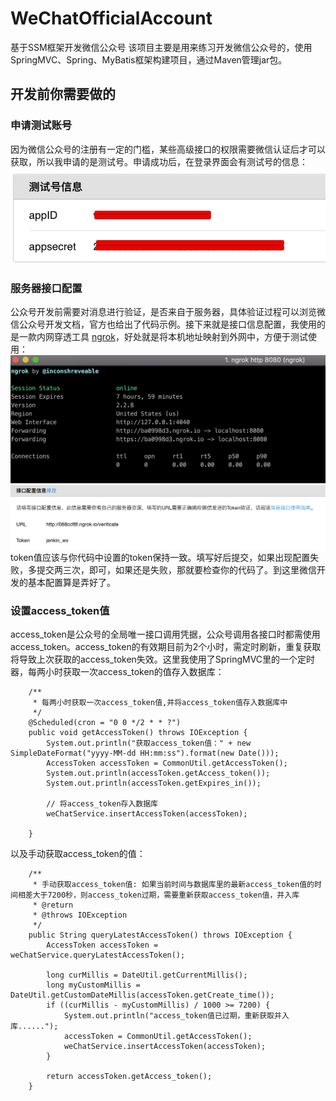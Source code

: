 # WeChatOfficialAccount
基于SSM框架开发微信公众号
该项目主要是用来练习开发微信公众号的，使用SpringMVC、Spring、MyBatis框架构建项目，通过Maven管理jar包。
## 开发前你需要做的
### 申请测试账号
因为微信公众号的注册有一定的门槛，某些高级接口的权限需要微信认证后才可以获取，所以我申请的是测试号。申请成功后，在登录界面会有测试号的信息：
![image](https://github.com/JenkinWang/WeChatOfficialAccount/blob/master/images/%E5%BE%AE%E4%BF%A1%E5%85%AC%E4%BC%97%E5%B9%B3%E5%8F%B0%202018-10-09%2013-13-08.png)<br/>
### 服务器接口配置
公众号开发前需要对消息进行验证，是否来自于服务器，具体验证过程可以浏览微信公众号开发文档，官方也给出了代码示例。接下来就是接口信息配置，我使用的是一款内网穿透工具 [ngrok](https://ngrok.com/)，好处就是将本机地址映射到外网中，方便于测试使用：
![image](https://github.com/JenkinWang/WeChatOfficialAccount/blob/master/images/Screen%20Shot%202018-10-09%20at%2013.29.06.png)<br/>
![image](https://github.com/JenkinWang/WeChatOfficialAccount/blob/master/images/Screen%20Shot%202018-10-09%20at%2013.27.14.png)<br/>
token值应该与你代码中设置的token保持一致。填写好后提交，如果出现配置失败，多提交两三次，即可，如果还是失败，那就要检查你的代码了。到这里微信开发的基本配置算是弄好了。<br/>
### 设置access_token值
access_token是公众号的全局唯一接口调用凭据，公众号调用各接口时都需使用access_token。access_token的有效期目前为2个小时，需定时刷新，重复获取将导致上次获取的access_token失效。这里我使用了SpringMVC里的一个定时器，每两小时获取一次access_token的值存入数据库：
```
    /**
     * 每两小时获取一次access_token值,并将access_token值存入数据库中
     */
    @Scheduled(cron = "0 0 */2 * * ?")
    public void getAccessToken() throws IOException {
        System.out.println("获取access_token值：" + new SimpleDateFormat("yyyy-MM-dd HH:mm:ss").format(new Date()));
        AccessToken accessToken = CommonUtil.getAccessToken();
        System.out.println(accessToken.getAccess_token());
        System.out.println(accessToken.getExpires_in());

        // 将access_token存入数据库
        weChatService.insertAccessToken(accessToken);

    }
```
以及手动获取access_token的值：
```
    /**
     * 手动获取access_token值: 如果当前时间与数据库里的最新access_token值的时间相差大于7200秒，则access_token过期，需要重新获取access_token值，并入库
     * @return
     * @throws IOException
     */
    public String queryLatestAccessToken() throws IOException {
        AccessToken accessToken = weChatService.queryLatestAccessToken();

        long curMillis = DateUtil.getCurrentMillis();
        long myCustomMillis = DateUtil.getCustomDateMillis(accessToken.getCreate_time());
        if ((curMillis - myCustomMillis) / 1000 >= 7200) {
            System.out.println("access_token值已过期，重新获取并入库......");
            accessToken = CommonUtil.getAccessToken();
            weChatService.insertAccessToken(accessToken);
        }

        return accessToken.getAccess_token();
    }
```
